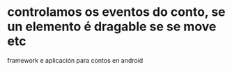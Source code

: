 controlamos os eventos do conto, se un elemento é dragable se se move etc
===================

framework e aplicación para contos en android